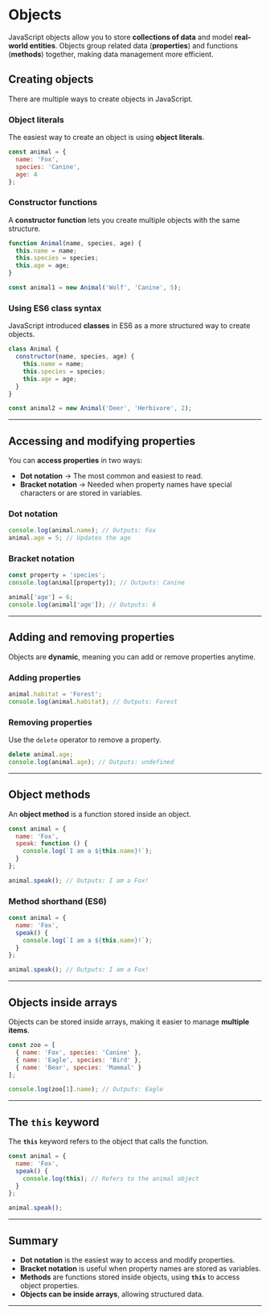 # Objects

JavaScript objects allow you to store **collections of data** and model **real-world entities**. Objects group related data (**properties**) and functions (**methods**) together, making data management more efficient.

## Creating objects

There are multiple ways to create objects in JavaScript.

### Object literals

The easiest way to create an object is using **object literals**.

```js
const animal = {
  name: 'Fox',
  species: 'Canine',
  age: 4
};
```

### Constructor functions

A **constructor function** lets you create multiple objects with the same structure.

```js
function Animal(name, species, age) {
  this.name = name;
  this.species = species;
  this.age = age;
}

const animal1 = new Animal('Wolf', 'Canine', 5);
```

### Using ES6 class syntax

JavaScript introduced **classes** in ES6 as a more structured way to create objects.

```js
class Animal {
  constructor(name, species, age) {
    this.name = name;
    this.species = species;
    this.age = age;
  }
}

const animal2 = new Animal('Deer', 'Herbivore', 2);
```

---

## Accessing and modifying properties

You can **access properties** in two ways:  
- **Dot notation** → The most common and easiest to read.  
- **Bracket notation** → Needed when property names have special characters or are stored in variables.

### Dot notation

```js
console.log(animal.name); // Outputs: Fox
animal.age = 5; // Updates the age
```

### Bracket notation

```js
const property = 'species';
console.log(animal[property]); // Outputs: Canine

animal['age'] = 6;
console.log(animal['age']); // Outputs: 6
```

---

## Adding and removing properties

Objects are **dynamic**, meaning you can add or remove properties anytime.

### Adding properties

```js
animal.habitat = 'Forest';
console.log(animal.habitat); // Outputs: Forest
```

### Removing properties

Use the `delete` operator to remove a property.

```js
delete animal.age;
console.log(animal.age); // Outputs: undefined
```

---

## Object methods

An **object method** is a function stored inside an object.

```js
const animal = {
  name: 'Fox',
  speak: function () {
    console.log(`I am a ${this.name}!`);
  }
};

animal.speak(); // Outputs: I am a Fox!
```

### Method shorthand (ES6)

```js
const animal = {
  name: 'Fox',
  speak() {
    console.log(`I am a ${this.name}!`);
  }
};

animal.speak(); // Outputs: I am a Fox!
```

---

## Objects inside arrays

Objects can be stored inside arrays, making it easier to manage **multiple items**.

```js
const zoo = [
  { name: 'Fox', species: 'Canine' },
  { name: 'Eagle', species: 'Bird' },
  { name: 'Bear', species: 'Mammal' }
];

console.log(zoo[1].name); // Outputs: Eagle
```

---

## The `this` keyword

The **`this`** keyword refers to the object that calls the function.

```js
const animal = {
  name: 'Fox',
  speak() {
    console.log(this); // Refers to the animal object
  }
};

animal.speak();
```

---

## Summary

- **Dot notation** is the easiest way to access and modify properties.  
- **Bracket notation** is useful when property names are stored as variables.  
- **Methods** are functions stored inside objects, using **`this`** to access object properties.  
- **Objects can be inside arrays**, allowing structured data.  

---